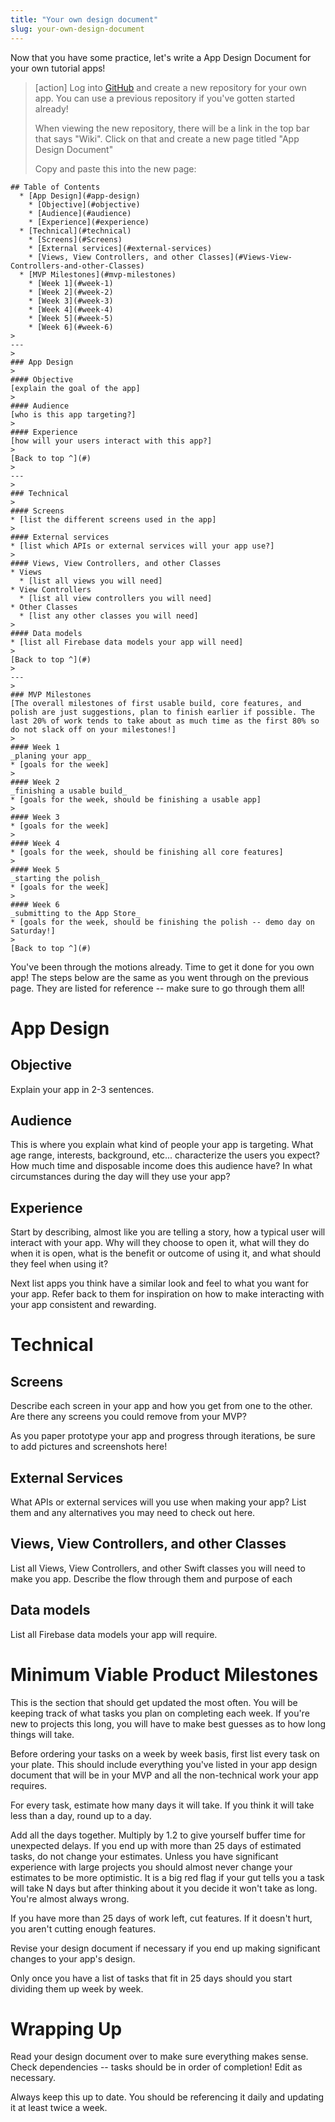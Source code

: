 ```yaml
---
title: "Your own design document"
slug: your-own-design-document
---
```


Now that you have some practice, let's write a App Design Document for your own tutorial apps!

> [action]
> Log into [GitHub](http://github.com) and create a new repository for your own app. You can use a previous repository if you've gotten started already!
>
> When viewing the new repository, there will be a link in the top bar that says "Wiki". Click on that and create a new page titled "App Design Document"
>
> Copy and paste this into the new page:
>
```
## Table of Contents
  * [App Design](#app-design)
    * [Objective](#objective)
    * [Audience](#audience)
    * [Experience](#experience)
  * [Technical](#technical)
    * [Screens](#Screens)
    * [External services](#external-services)
    * [Views, View Controllers, and other Classes](#Views-View-Controllers-and-other-Classes)
  * [MVP Milestones](#mvp-milestones)
    * [Week 1](#week-1)
    * [Week 2](#week-2)
    * [Week 3](#week-3)
    * [Week 4](#week-4)
    * [Week 5](#week-5)
    * [Week 6](#week-6)
>
---
>
### App Design
>
#### Objective
[explain the goal of the app]
>
#### Audience
[who is this app targeting?]
>
#### Experience
[how will your users interact with this app?]
>
[Back to top ^](#)
>
---
>
### Technical
>
#### Screens
* [list the different screens used in the app]
>
#### External services
* [list which APIs or external services will your app use?]
>
#### Views, View Controllers, and other Classes
* Views
  * [list all views you will need]
* View Controllers
  * [list all view controllers you will need]
* Other Classes
  * [list any other classes you will need]
>
#### Data models
* [list all Firebase data models your app will need]
>
[Back to top ^](#)
>
---
>
### MVP Milestones
[The overall milestones of first usable build, core features, and polish are just suggestions, plan to finish earlier if possible. The last 20% of work tends to take about as much time as the first 80% so do not slack off on your milestones!]
>
#### Week 1
_planing your app_
* [goals for the week]
>
#### Week 2
_finishing a usable build_
* [goals for the week, should be finishing a usable app]
>
#### Week 3
* [goals for the week]
>
#### Week 4
* [goals for the week, should be finishing all core features]
>
#### Week 5
_starting the polish_
* [goals for the week]
>
#### Week 6
_submitting to the App Store_
* [goals for the week, should be finishing the polish -- demo day on Saturday!]
>
[Back to top ^](#)
```

You've been through the motions already. Time to get it done for you own app! The steps below are the same as you went through on the previous page. They are listed for reference -- make sure to go through them all!

# App Design

## Objective

Explain your app in 2-3 sentences.

## Audience

This is where you explain what kind of people your app is targeting. What age range, interests, background, etc... characterize the users you expect? How much time and disposable income does this audience have? In what circumstances during the day will they use your app?

## Experience

Start by describing, almost like you are telling a story, how a typical user will interact with your app. Why will they choose to open it, what will they do when it is open, what is the benefit or outcome of using it, and what should they feel when using it?

Next list apps you think have a similar look and feel to what you want for your app. Refer back to them for inspiration on how to make interacting with your app consistent and rewarding.

# Technical

## Screens

Describe each screen in your app and how you get from one to the other. Are there any screens you could remove from your MVP?

As you paper prototype your app and progress through iterations, be sure to add pictures and screenshots here!

## External Services

What APIs or external services will you use when making your app? List them and any alternatives you may need to check out here.

## Views, View Controllers, and other Classes

List all Views, View Controllers, and other Swift classes you will need to make you app. Describe the flow through them and purpose of each

## Data models

List all Firebase data models your app will require.

# Minimum Viable Product Milestones

This is the section that should get updated the most often. You will be keeping track of what tasks you plan on completing each week. If you're new to projects this long, you will have to make best guesses as to how long things will take.

Before ordering your tasks on a week by week basis, first list every task on your plate. This should include everything you've listed in your app design document that will be in your MVP and all the non-technical work your app requires.

For every task, estimate how many days it will take. If you think it will take less than a day, round up to a day.

Add all the days together. Multiply by 1.2 to give yourself buffer time for unexpected delays. If you end up with more than 25 days of estimated tasks, do not change your estimates. Unless you have significant experience with large projects you should almost never change your estimates to be more optimistic. It is a big red flag if your gut tells you a task will take N days but after thinking about it you decide it won't take as long. You're almost always wrong.

If you have more than 25 days of work left, cut features. If it doesn't hurt, you aren't cutting enough features.

Revise your design document if necessary if you end up making significant changes to your app's design.

Only once you have a list of tasks that fit in 25 days should you start dividing them up week by week.

# Wrapping Up

Read your design document over to make sure everything makes sense. Check dependencies -- tasks should be in order of completion! Edit as necessary.

Always keep this up to date. You should be referencing it daily and updating it at least twice a week.
